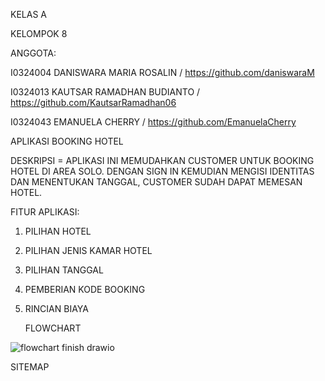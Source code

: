 KELAS A


KELOMPOK 8


ANGGOTA:

I0324004 DANISWARA MARIA ROSALIN / https://github.com/daniswaraM

I0324013 KAUTSAR RAMADHAN BUDIANTO / https://github.com/KautsarRamadhan06

I0324043 EMANUELA CHERRY / https://github.com/EmanuelaCherry


APLIKASI BOOKING HOTEL


DESKRIPSI = APLIKASI INI MEMUDAHKAN CUSTOMER UNTUK BOOKING HOTEL DI AREA SOLO. DENGAN SIGN IN KEMUDIAN MENGISI IDENTITAS DAN MENENTUKAN TANGGAL, CUSTOMER SUDAH DAPAT MEMESAN HOTEL.


FITUR APLIKASI:
1. PILIHAN HOTEL
2. PILIHAN JENIS KAMAR HOTEL
3. PILIHAN TANGGAL
4. PEMBERIAN KODE BOOKING
5. RINCIAN BIAYA

   FLOWCHART

![flowchart finish drawio](https://github.com/user-attachments/assets/8c28e8ce-495a-496f-a1d3-11aab1d0272b)

SITEMAP
